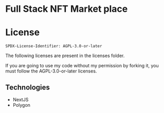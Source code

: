 # Full Stack NFT Market place

# License

`SPDX-License-Identifier: AGPL-3.0-or-later`

The following licenses are present in the licenses folder.

If you are going to use my code without my permission by forking it, you must follow the AGPL-3.0-or-later licenses.


## Technologies

- NextJS
- Polygon
